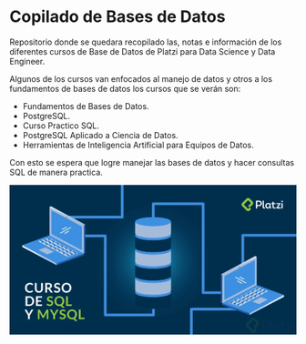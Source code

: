# Copilado de Bases de Datos

Repositorio donde se quedara recopilado las, notas e información de los diferentes cursos de Base de Datos de Platzi para Data Science y Data Engineer.

Algunos de los cursos van enfocados al manejo de datos y otros a los fundamentos de bases de datos los cursos que se verán son:

- Fundamentos de Bases de Datos.
- PostgreSQL.
- Curso Practico SQL.
- PostgreSQL Aplicado a Ciencia de Datos.
- Herramientas de Inteligencia Artificial para Equipos de Datos.

Con esto se espera que logre manejar las bases de datos y hacer consultas SQL de manera practica.

![Portada](./Pictures/Index.png)
